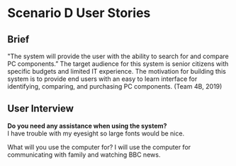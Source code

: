 # Scenario D User Stories

## Brief 
"The system will provide the user with the ability to search for and compare PC components.” The target audience for this system is senior citizens with specific budgets and limited IT experience. The motivation for building this system is to provide end users with an easy to learn interface for identifying, comparing, and purchasing PC components.  (Team 4B, 2019)

## User Interview

**Do you need any assistance when using the system?**
<br>
I have trouble with my eyesight so large fonts would be nice.

What will you use the computer for?
I will use the computer for communicating with family and watching BBC news.
